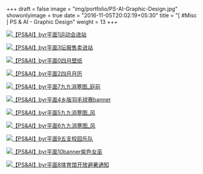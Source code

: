 +++
draft = false
image = "img/portfolio/PS-AI-Graphic-Design.jpg"
showonlyimage = true
date = "2016-11-05T20:02:19+05:30"
title = "[ #Misc ] PS & AI - Graphic Design"
weight = 13
+++

[![【PS&AI】byr平面1运动会进站][1]][1]

[![【PS&AI】byr平面3坛服售卖进站][2]][2]

[![【PS&AI】byr平面0四月壁纸][3]][3]

[![【PS&AI】byr平面2四月月历][4]][4]

[![【PS&AI】byr平面7九九消寒图_庭前][5]][5]

[![【PS&AI】byr平面4乡版羽毛球赛banner][6]][6]

[![【PS&AI】byr平面5九九消寒图_风][7]][7]

[![【PS&AI】byr平面6九九消寒图_风][8]][8]

[![【PS&AI】byr平面9五支校园乐队][9]][9]

[![【PS&AI】byr平面10banner紫色女巫][10]][10]

[![【PS&AI】byr平面8体育馆开放避暑通知][11]][11]

[1]: /img/portfolio/【PS&AI】byr平面1运动会进站.jpg
[2]: /img/portfolio/【PS&AI】byr平面3坛服售卖进站.jpg
[3]: /img/portfolio/【PS&AI】byr平面0四月壁纸.jpg
[4]: /img/portfolio/【PS&AI】byr平面2四月月历.jpg
[5]: /img/portfolio/【PS&AI】byr平面7九九消寒图_庭前.jpg
[6]: /img/portfolio/【PS&AI】byr平面4乡版羽毛球赛banner.jpg
[7]: /img/portfolio/【PS&AI】byr平面5九九消寒图_风.jpg
[8]: /img/portfolio/【PS&AI】byr平面6九九消寒图_风.jpg
[9]: /img/portfolio/【PS&AI】byr平面9五支校园乐队.jpg
[10]: /img/portfolio/【PS&AI】byr平面10banner紫色女巫.jpg
[11]: /img/portfolio/【PS&AI】byr平面8体育馆开放避暑通知.jpg
